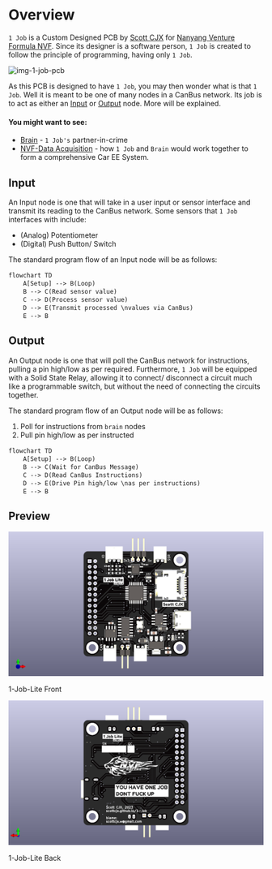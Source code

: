 # Overview

`1 Job` is a Custom Designed PCB by [Scott CJX](https://scott-cjx.github.io) for [Nanyang Venture Formula NVF](https://nanyang-venture-formula.github.io/). Since its designer is a software person, `1 Job` is created to follow the principle of programming, having only `1 Job`.

![img-1-job-pcb](./rsc/img-1-job-pcb.png)

As this PCB is designed to have `1 Job`, you may then wonder what is that `1 Job`. Well it is meant to be one of many nodes in a CanBus network. Its job is to act as either an [Input](#input) or [Output](#output) node. More will be explained.

#### You might want to see:

- [Brain](https://scott-cjx.github.io/brain) - `1 Job's` partner-in-crime
- [NVF-Data Acquisition](https://nanyang-venture-formula.github.io/) - how `1 Job` and `Brain` would work together to form a comprehensive Car EE System.

## Input

An Input node is one that will take in a user input or sensor interface and transmit its reading to the CanBus network. Some sensors that `1 Job` interfaces with include:

- (Analog) Potentiometer
- (Digital) Push Button/ Switch

The standard program flow of an Input node will be as follows:

``` mermaid
flowchart TD
    A[Setup] --> B(Loop)
    B --> C(Read sensor value)
    C --> D(Process sensor value)
    D --> E(Transmit processed \nvalues via CanBus)
    E --> B
```

## Output

An Output node is one that will poll the CanBus network for instructions, pulling a pin high/low as per required. Furthermore, `1 Job` will be equipped with a Solid State Relay, allowing it to connect/ disconnect a circuit much like a programmable switch, but without the need of connecting the circuits together. 

The standard program flow of an Output node will be as follows:

1. Poll for instructions from `brain` nodes
2. Pull pin high/low as per instructed

``` mermaid
flowchart TD
    A[Setup] --> B(Loop)
    B --> C(Wait for CanBus Message)
    C --> D(Read CanBus Instructions)
    D --> E(Drive Pin high/low \nas per instructions)
    E --> B
```

## Preview

![img-1job-f](./rsc/1Job-F.png)

1-Job-Lite Front

![img-1job-b](./rsc/1Job-B.png)

1-Job-Lite Back